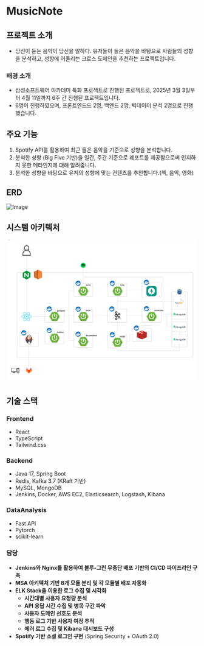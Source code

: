 # MusicNote

## 프로젝트 소개
- 당신이 듣는 음악이 당신을 말하다. 유저들이 들은 음악을 바탕으로 사람들의 성향을 분석하고, 성향에 어울리는 크로스 도메인을 추천하는 프로젝트입니다.

### 배경 소개
- 삼성소프트웨어 아카데미 특화 프로젝트로 진행된 프로젝트로, 2025년 3월 3일부터 4월 11일까지 6주 간 진행된 프로젝트입니다.
- 6명이 진행하였으며, 프론트엔드드 2명, 백엔드 2명, 빅데이터 분석 2명으로 진행했습니다.


## 주요 기능
1. Spotify API를 활용하여 최근 들은 음악을 기준으로 성향을 분석합니다.
2. 분석한 성향 (Big Five 기반)을 일간, 주간 기준으로 레포트를 제공함으로써 인지하지 못한 메타인지에 대해 알려줍니다.
3. 분석한 성향을 바탕으로 유저의 성향에 맞는 컨텐츠를 추천합니다.(책, 음악, 영화)

## ERD


![Image](https://github.com/user-attachments/assets/69d195de-d749-4d60-ac65-07d402eaed5b)


## 시스템 아키텍처
![시스템 아키텍처](Back/img/SystemArchitecture.png)

## 기술 스택
### Frontend
- React
- TypeScript
- Tailwind.css

### Backend
- Java 17, Spring Boot
- Redis, Kafka 3.7 (KRaft 기반)
- MySQL, MongoDB
- Jenkins, Docker, AWS EC2, Elasticsearch, Logstash, Kibana

### DataAnalysis
- Fast API
- Pytorch
- scikit-learn

### 담당
- **Jenkins와 Nginx를 활용하여 블루-그린 무중단 배포 기반의 CI/CD 파이프라인 구축**
- **MSA 아키텍처 기반 8개 모듈 분리 및 각 모듈별 배포 자동화**
- **ELK Stack을 이용한 로그 수집 및 시각화**
    - **시간대별 사용자 요청량 분석**
    - **API 응답 시간 수집 및 병목 구간 파악**
    - **사용자 도메인 선호도 분석**
    - **행동 로그 기반 사용자 여정 추적**
    - **에러 로그 수집 및 Kibana 대시보드 구성**
- **Spotify 기반 소셜 로그인 구현** (Spring Security + OAuth 2.0)



